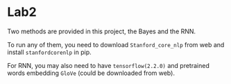 # Lab2

Two methods are provided in this project, the Bayes and the RNN.

To run any of them, you need to download `Stanford_core_nlp` from web and install `stanfordcorenlp` in pip. 

For RNN, you may also need to have `tensorflow(2.2.0)` and pretrained words embedding  `GloVe` (could be downloaded from web).



